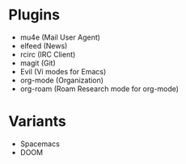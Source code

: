 # Plugins
- mu4e (Mail User Agent)
- elfeed (News)
- rcirc (IRC Client)
- magit (Git)
- Evil (Vi modes for Emacs)
- org-mode (Organization)
- org-roam (Roam Research mode for org-mode)
# Variants
- Spacemacs
- DOOM